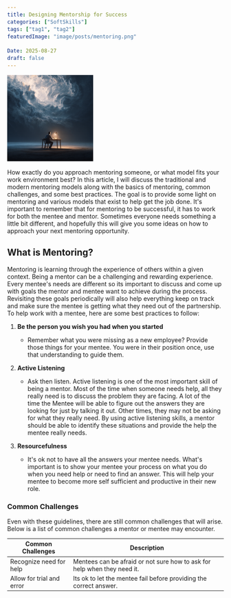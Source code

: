 ```yaml
---
title: Designing Mentorship for Success
categories: ["SoftSkills"]
tags: ["tag1", "tag2"]
featuredImage: "image/posts/mentoring.png"

Date: 2025-08-27
draft: false
---
```



 <img src="/image/posts/mentoring.png" alt="Mentorship" width="200"/>

How exactly do you approach mentoring someone, or what model fits your work environment best? In this article, I will discuss the traditional and modern mentoring models along with the basics of mentoring, common challenges, and some best practices. The goal is to provide some light on mentoring and various models that exist to help get the job done.
It's important to remember that for mentoring to be successful, it has to work for both the mentee and mentor. Sometimes everyone needs something a little bit different, and hopefully this will give you some ideas on how to approach your next mentoring opportunity.

## What is Mentoring?

Mentoring is learning through the experience of others within a given context. Being a mentor can be a
challenging and rewarding experience. Every mentee's needs are different so its important to discuss and
come up with goals the mentor and mentee want to achieve during the process. Revisiting these goals
periodically will also help everything keep on track and make sure the mentee is getting what they need out of
the partnership. To help work with a mentee, here are some best practices to follow:

1. **Be the person you wish you had when you started**
   - Remember what you were missing as a new employee? Provide those things for your mentee. You were in their position once, use that understanding to guide them.

2. **Active Listening**
   - Ask then listen. Active listening is one of the most important skill of being a mentor. Most of the time when someone needs help, all they really need is to discuss the problem they are facing. A lot of the time the Mentee will be able to figure out the answers they are looking for just by talking it out. Other times, they may not be asking for what they really need. By using active listening skills, a mentor should be able to identify these situations and provide the help the mentee really needs.

3. **Resourcefulness**

    - It's ok not to have all the answers your mentee needs. What's important is to show your mentee your process on what you do when you need help or need to find an answer. This will help your mentee to become more self sufficient and productive in their new role.

### Common Challenges

Even with these guidelines, there are still common challenges that will arise. Below is a list of common challenges a mentor or mentee may encounter.

| Common Challenges         | Description                                                              |
|---------------------------|--------------------------------------------------------------------------|
| Recognize need for help   | Mentees can be afraid or not sure how to ask for help when they need it. |
| Allow for trial and error | Its ok to let the mentee fail before providing the correct answer.       |

